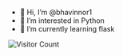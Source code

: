 - 👋 Hi, I’m @bhavinnor1
- 👀 I’m interested in Python
- 🌱 I’m currently learning flask

![Visitor Count](https://profile-counter.glitch.me/{bhavinnor1}/count.svg)

<!---
bhavinnor1/bhavinnor1 is a ✨ special ✨ repository because its `README.md` (this file) appears on your GitHub profile.
You can click the Preview link to take a look at your changes.
--->
